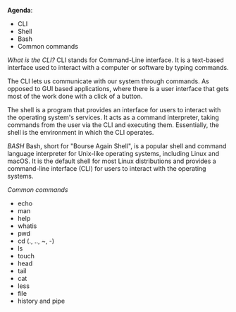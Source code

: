 **Agenda**:
- CLI
- Shell
- Bash
- Common commands

*What is the CLI?*
CLI stands for Command-Line interface. It is a text-based interface used to interact with a computer or software by typing commands.

The CLI lets us communicate with our system through commands.
As opposed to GUI based applications, where there is a user interface that gets most of the work done with a click of a button.

The shell is a program that provides an interface for users to interact with the operating system's services. 
It acts as a command interpreter, taking commands from the user via the CLI and executing them. Essentially, the shell is the environment in which the CLI operates. 

*BASH*
Bash, short for "Bourse Again Shell", is a popular shell and command language interpreter for Unix-like operating systems, including Linux and macOS. It is the default shell for most Linux distributions and provides a command-line interface (CLI) for users to interact with the operating systems.

*Common commands*
- echo
- man
- help
- whatis
- pwd
- cd (., .., ~, -)
- ls
- touch
- head
- tail
- cat
- less
- file
- history and pipe

